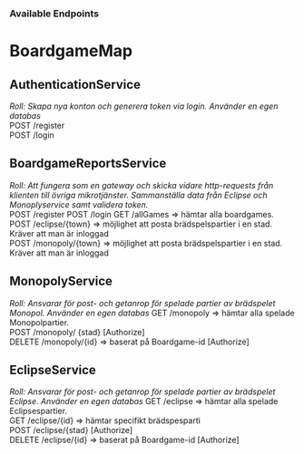 ### Available Endpoints 
# BoardgameMap

## AuthenticationService  
*Roll: Skapa nya konton och generera token via login. Använder en egen databas*    
POST /register  
POST /login 
  
## BoardgameReportsService  
*Roll: Att fungera som en gateway och skicka vidare http-requests från klienten till övriga mikrotjänster. Sammanställa data från Eclipse och Monoplyservice samt validera token.*  
POST /register
POST /login
GET /allGames => hämtar alla boardgames.   
POST /eclipse/{town} => möjlighet att posta brädspelspartier i en stad. Kräver att man är inloggad  
POST /monopoly/{town} => möjlighet att posta brädspelspartier i en stad. Kräver att man är inloggad 

## MonopolyService
*Roll: Ansvarar för post- och getanrop för spelade partier av brädspelet Monopol. Använder en egen databas* 
GET /monopoly => hämtar alla spelade Monopolpartier.  
POST /monopoly/ {stad}  [Authorize]   
DELETE /monopoly/{id} => baserat på Boardgame-id [Authorize]  

## EclipseService
*Roll: Ansvarar för post- och getanrop för spelade partier av brädspelet Eclipse. Använder en egen databas*
GET /eclipse  => hämtar alla spelade Eclipsespartier.   
GET /eclipse/{id} => hämtar specifikt brädspesparti  
POST /eclipse/{stad} [Authorize]     
DELETE /eclipse/{id} 	=> baserat på Boardgame-id  [Authorize]     

